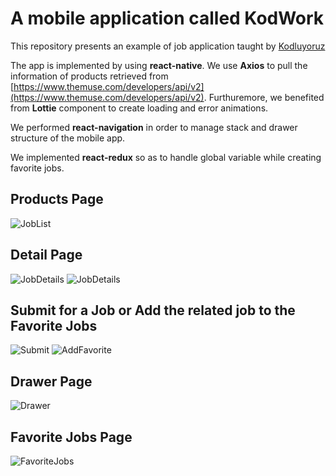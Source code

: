 # A mobile application called KodWork 
This repository presents an example of job application taught by [Kodluyoruz](https://www.kodluyoruz.org/)

The app is implemented by using **react-native**. We use **Axios** to pull the information of products retrieved from [https://www.themuse.com/developers/api/v2](https://www.themuse.com/developers/api/v2). Furthuremore, we benefited from **Lottie** component to create loading and error animations.

We performed **react-navigation** in order to manage stack and drawer structure of the mobile app.

We implemented **react-redux** so as to handle global variable while creating favorite jobs.

## Products Page
![JobList](https://github.com/edoganenerji/KodWork/blob/main/src/assets/images/1.png)
## Detail Page
![JobDetails](https://github.com/edoganenerji/KodWork/blob/main/src/assets/images/2.png)
![JobDetails](https://github.com/edoganenerji/KodWork/blob/main/src/assets/images/3.png)
## Submit for a Job or Add the related job to the Favorite Jobs 
![Submit](https://github.com/edoganenerji/KodWork/blob/main/src/assets/images/4.png)
![AddFavorite](https://github.com/edoganenerji/KodWork/blob/main/src/assets/images/5.png)
## Drawer Page
![Drawer](https://github.com/edoganenerji/KodWork/blob/main/src/assets/images/6.png)
## Favorite Jobs Page
![FavoriteJobs](https://github.com/edoganenerji/KodWork/blob/main/src/assets/images/7.png)